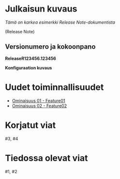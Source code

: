 # Julkaisun kuvaus

*Tämä on karkea esimerkki Release Note-dokumentista*

(Release Note)


## Versionumero ja kokoonpano

**ReleaseR123456.123456**

**Konfiguraation kuvaus**




# Uudet toiminnallisuudet

* [Ominaisuus 01 - Feature01]()
* [Ominaisuus 02 - Feature02]()

# Korjatut viat

#3, #4


# Tiedossa olevat viat

#1, #2

# 
